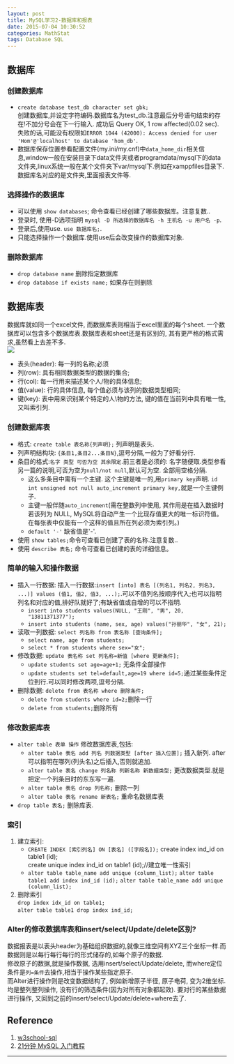 ```yaml
---
layout: post
title: MySQL学习2-数据库和报表
date: 2015-07-04 10:30:52
categories: MathStat
tags: Database SQL
---
```


## 数据库

### 创建数据库

- `create database test_db character set gbk;`  
创建数据库,并设定字符编码.数据库名为test_db.注意最后分号语句结束的存在!不加分号会在下一行输入. 成功后 Query OK, 1 row affected(0.02 sec). 失败的话,可能没有权限如`ERROR 1044 (42000): Access denied for user 'Hom'@'localhost' to database 'hom_db'`.
- 数据库保存位置参看配置文件(my.ini/my.cnf)中`data_home_dir`相关信息,window一般在安装目录下data文件夹或者programdata/mysql下的data文件夹,linux系统一般在某个文件夹下var/mysql下.例如在xamppfiles目录下. 数据库名对应的是文件夹,里面报表文件等.

### 选择操作的数据库

- 可以使用 `show databases`; 命令查看已经创建了哪些数据库。注意复数..
- 登录时, 使用-D选项指明 `mysql -D 所选择的数据库名 -h 主机名 -u 用户名 -p`.
- 登录后,使用use. `use 数据库名;`.
- 只能选择操作一个数据库.使用use后会改变操作的数据库对象.

### 删除数据库

- `drop database name` 删除指定数据库
- `drop database if exists name;` 如果存在则删除

## 数据库表
数据库就如同一个excel文件, 而数据库表则相当于excel里面的每个sheet. 一个数据库可以包含多个数据库表.数据库表和sheet还是有区别的, 其有更严格的格式需求,虽然看上去差不多.  
![](http://images.cnitblog.com/blog/453818/201305/09030127-13657abaf11945d1916297e6d23f2ec9.png) 

- 表头(header): 每一列的名称;必须
- 列(row): 具有相同数据类型的数据的集合;
- 行(col): 每一行用来描述某个人/物的具体信息;
- 值(value): 行的具体信息, 每个值必须与该列的数据类型相同;
- 键(key): 表中用来识别某个特定的人\物的方法, 键的值在当前列中具有唯一性,又叫索引列.

### 创建数据库表

- 格式: `create table 表名称{列声明};` 列声明是表头.
- 列声明结构块: `{条目1,条目2...条目N}`,逗号分隔,一般为了好看分行.
- 条目的格式:`名字 类型 可否为空 其余限定`.前三者是必须的: 名字随便取.类型参看另一篇的说明,可否为空为`null/not null`,默认可为空. 全部用空格分隔. 
	- 这么多条目中需有一个主键. 这个主键是唯一的,用`primary key`声明. `id int unsigned not null auto_increment primary key,`就是一个主键例子.
	- 主键一般伴随`auto_increment`(需在整数列中使用, 其作用是在插入数据时若该列为 NULL, MySQL将自动产生一个比现存值更大的唯一标识符值。在每张表中仅能有一个这样的值且所在列必须为索引列。)
	- `default '-'` 缺省值是'-'.
- 使用 `show tables;`命令可查看已创建了表的名称.注意复数..
- 使用 `describe 表名;` 命令可查看已创建的表的详细信息。

### 简单的输入和操作数据

- 插入一行数据: 插入一行数据:`insert [into] 表名 [(列名1, 列名2, 列名3, ...)] values (值1, 值2, 值3, ...);`.可以不值列名按顺序代入;也可以指明列名和对应的值,排好队就好了;有缺省值或自增的可以不指明.
	- `insert into students values(NULL, "王刚", "男", 20, "13811371377");`
	- `insert into students (name, sex, age) values("孙丽华", "女", 21);`
- 读取一列数据: `select 列名称 from 表名称 [查询条件];`
	- `select name, age from students;`
	- `select * from students where sex="女";`
- 修改数据: `update 表名称 set 列名称=新值 [where 更新条件];`
	- `update students set age=age+1;` 无条件全部操作
	- `update students set tel=default,age=19 where id=5;`通过某些条件定位到行.可以同时修改两项,逗号分隔.
- 删除数据: `delete from 表名称 where 删除条件;`
	- `delete from students where id=2;`删除一行
	- `delete from students;`删除所有

### 修改数据库表

- `alter table 表单 操作` 修改数据库表,包括:
	- `alter table 表名 add 列名 列数据类型 [after 插入位置];` 插入新列. after可以指明在哪列(列头名)之后插入,否则就追加.
	- `alter table 表名 change 列名称 列新名称 新数据类型;` 更改数据类型.就是把定一个列条目时的东东写一遍.
	- `alter table 表名 drop 列名称;` 删除一列
	- `alter table 表名 rename 新表名;` 重命名数据库表
- `drop table 表名;` 删除库表.

### 索引

1. 建立索引:
	- `CREATE INDEX [索引列名] ON [表名] ([字段名]);` 
create index ind_id on table1 (id);   
create unique index ind_id on table1 (id);//建立唯一性索引 
	- `alter table table_name add unique (column_list);`
`alter table table1 add index ind_id (id);` 
`alter table table_name add unique (column_list);`
2. 删除索引   
`drop index idx_id on table1; `  
`alter table table1 drop index ind_id;`

### Alter的修改数据库表和insert/select/Update/delete区别?
数据报表是以表头header为基础组织数据的,就像三维空间有XYZ三个坐标一样.而数据则是以每行每行每行的形式储存的,如每个原子的数据.  
修改原子的数据,就是操作数据, 选用insert/select/Update/delete, 而where定位条件是`列=条件`去操作,相当于操作某些指定原子.  
而Alter进行操作则是改变数据结构了, 例如新增原子半径, 原子电荷, 变为2维坐标. 均是整列整列操作, 没有行的筛选条件(因为对所有对象都起效). 要对行的某些数据进行操作, 又回到之前的insert/select/Update/delete+where去了.

## Reference

1. [w3school-sql](http://www.w3school.com.cn/sql/index.asp)  
2. [21分钟 MySQL 入门教程](http://www.cnblogs.com/mr-wid/archive/2013/05/09/3068229.html#d17) 

---
